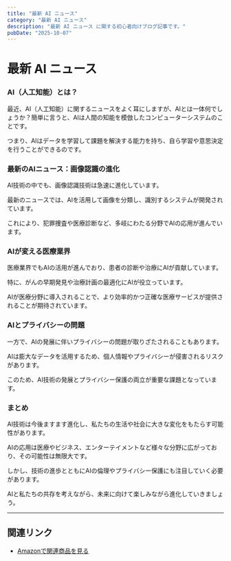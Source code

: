 ```yaml
---
title: "最新 AI ニュース"
category: "最新 AI ニュース"
description: "最新 AI ニュース に関する初心者向けブログ記事です。"
pubDate: "2025-10-07"
---
```


# 最新 AI ニュース

### AI（人工知能）とは？

最近、AI（人工知能）に関するニュースをよく耳にしますが、AIとは一体何でしょうか？簡単に言うと、AIは人間の知能を模倣したコンピューターシステムのことです。

つまり、AIはデータを学習して課題を解決する能力を持ち、自ら学習や意思決定を行うことができるのです。



### 最新のAIニュース：画像認識の進化

AI技術の中でも、画像認識技術は急速に進化しています。

最新のニュースでは、AIを活用して画像を分類し、識別するシステムが開発されています。

これにより、犯罪捜査や医療診断など、多岐にわたる分野でAIの応用が進んでいます。



### AIが変える医療業界

医療業界でもAIの活用が進んでおり、患者の診断や治療にAIが貢献しています。

特に、がんの早期発見や治療計画の最適化にAIが役立っています。

AIが医療分野に導入されることで、より効率的かつ正確な医療サービスが提供されることが期待されています。



### AIとプライバシーの問題

一方で、AIの発展に伴いプライバシーの問題が取りざたされることもあります。

AIは膨大なデータを活用するため、個人情報やプライバシーが侵害されるリスクがあります。

このため、AI技術の発展とプライバシー保護の両立が重要な課題となっています。



### まとめ

AI技術は今後ますます進化し、私たちの生活や社会に大きな変化をもたらす可能性があります。

AIの応用は医療やビジネス、エンターテイメントなど様々な分野に広がっており、その可能性は無限大です。

しかし、技術の進歩とともにAIの倫理やプライバシー保護にも注目していく必要があります。

AIと私たちの共存を考えながら、未来に向けて楽しみながら進化していきましょう。



---

## 関連リンク

- [Amazonで関連商品を見る](https://www.amazon.co.jp/s?k=%E6%9C%80%E6%96%B0+AI+%E3%83%8B%E3%83%A5%E3%83%BC%E3%82%B9&tag=autowritehubai-22)
